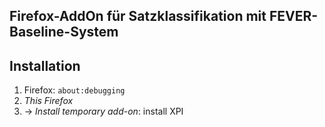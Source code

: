 Firefox-AddOn für Satzklassifikation mit FEVER-Baseline-System
-------

## Installation

1. Firefox: `about:debugging`
2.  _This Firefox_ 
3. &rarr; _Install temporary add-on_: install XPI
